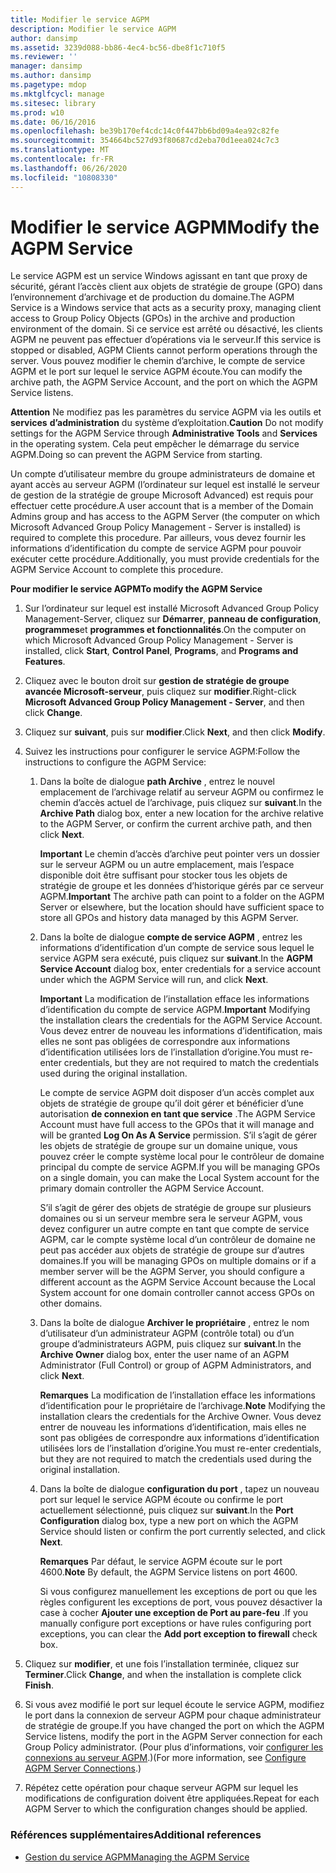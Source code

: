 ```yaml
---
title: Modifier le service AGPM
description: Modifier le service AGPM
author: dansimp
ms.assetid: 3239d088-bb86-4ec4-bc56-dbe8f1c710f5
ms.reviewer: ''
manager: dansimp
ms.author: dansimp
ms.pagetype: mdop
ms.mktglfcycl: manage
ms.sitesec: library
ms.prod: w10
ms.date: 06/16/2016
ms.openlocfilehash: be39b170ef4cdc14c0f447bb6bd09a4ea92c82fe
ms.sourcegitcommit: 354664bc527d93f80687cd2eba70d1eea024c7c3
ms.translationtype: MT
ms.contentlocale: fr-FR
ms.lasthandoff: 06/26/2020
ms.locfileid: "10808330"
---
```

# <span data-ttu-id="ddd9c-103">Modifier le service AGPM</span><span class="sxs-lookup"><span data-stu-id="ddd9c-103">Modify the AGPM Service</span></span>


<span data-ttu-id="ddd9c-104">Le service AGPM est un service Windows agissant en tant que proxy de sécurité, gérant l’accès client aux objets de stratégie de groupe (GPO) dans l’environnement d’archivage et de production du domaine.</span><span class="sxs-lookup"><span data-stu-id="ddd9c-104">The AGPM Service is a Windows service that acts as a security proxy, managing client access to Group Policy Objects (GPOs) in the archive and production environment of the domain.</span></span> <span data-ttu-id="ddd9c-105">Si ce service est arrêté ou désactivé, les clients AGPM ne peuvent pas effectuer d’opérations via le serveur.</span><span class="sxs-lookup"><span data-stu-id="ddd9c-105">If this service is stopped or disabled, AGPM Clients cannot perform operations through the server.</span></span> <span data-ttu-id="ddd9c-106">Vous pouvez modifier le chemin d’archive, le compte de service AGPM et le port sur lequel le service AGPM écoute.</span><span class="sxs-lookup"><span data-stu-id="ddd9c-106">You can modify the archive path, the AGPM Service Account, and the port on which the AGPM Service listens.</span></span>

<span data-ttu-id="ddd9c-107">**Attention**  Ne modifiez pas les paramètres du service AGPM via les outils et **services** **d’administration** du système d’exploitation.</span><span class="sxs-lookup"><span data-stu-id="ddd9c-107">**Caution** Do not modify settings for the AGPM Service through **Administrative Tools** and **Services** in the operating system.</span></span> <span data-ttu-id="ddd9c-108">Cela peut empêcher le démarrage du service AGPM.</span><span class="sxs-lookup"><span data-stu-id="ddd9c-108">Doing so can prevent the AGPM Service from starting.</span></span>

 

<span data-ttu-id="ddd9c-109">Un compte d’utilisateur membre du groupe administrateurs de domaine et ayant accès au serveur AGPM (l’ordinateur sur lequel est installé le serveur de gestion de la stratégie de groupe Microsoft Advanced) est requis pour effectuer cette procédure.</span><span class="sxs-lookup"><span data-stu-id="ddd9c-109">A user account that is a member of the Domain Admins group and has access to the AGPM Server (the computer on which Microsoft Advanced Group Policy Management - Server is installed) is required to complete this procedure.</span></span> <span data-ttu-id="ddd9c-110">Par ailleurs, vous devez fournir les informations d’identification du compte de service AGPM pour pouvoir exécuter cette procédure.</span><span class="sxs-lookup"><span data-stu-id="ddd9c-110">Additionally, you must provide credentials for the AGPM Service Account to complete this procedure.</span></span>

**<span data-ttu-id="ddd9c-111">Pour modifier le service AGPM</span><span class="sxs-lookup"><span data-stu-id="ddd9c-111">To modify the AGPM Service</span></span>**

1.  <span data-ttu-id="ddd9c-112">Sur l’ordinateur sur lequel est installé Microsoft Advanced Group Policy Management-Server, cliquez sur **Démarrer**, **panneau de configuration**, **programmes**et **programmes et fonctionnalités**.</span><span class="sxs-lookup"><span data-stu-id="ddd9c-112">On the computer on which Microsoft Advanced Group Policy Management - Server is installed, click **Start**, **Control Panel**, **Programs**, and **Programs and Features**.</span></span>

2.  <span data-ttu-id="ddd9c-113">Cliquez avec le bouton droit sur **gestion de stratégie de groupe avancée Microsoft-serveur**, puis cliquez sur **modifier**.</span><span class="sxs-lookup"><span data-stu-id="ddd9c-113">Right-click **Microsoft Advanced Group Policy Management - Server**, and then click **Change**.</span></span>

3.  <span data-ttu-id="ddd9c-114">Cliquez sur **suivant**, puis sur **modifier**.</span><span class="sxs-lookup"><span data-stu-id="ddd9c-114">Click **Next**, and then click **Modify**.</span></span>

4.  <span data-ttu-id="ddd9c-115">Suivez les instructions pour configurer le service AGPM:</span><span class="sxs-lookup"><span data-stu-id="ddd9c-115">Follow the instructions to configure the AGPM Service:</span></span>

    1.  <span data-ttu-id="ddd9c-116">Dans la boîte de dialogue **path Archive** , entrez le nouvel emplacement de l’archivage relatif au serveur AGPM ou confirmez le chemin d’accès actuel de l’archivage, puis cliquez sur **suivant**.</span><span class="sxs-lookup"><span data-stu-id="ddd9c-116">In the **Archive Path** dialog box, enter a new location for the archive relative to the AGPM Server, or confirm the current archive path, and then click **Next**.</span></span>

        <span data-ttu-id="ddd9c-117">**Important**  Le chemin d’accès d’archive peut pointer vers un dossier sur le serveur AGPM ou un autre emplacement, mais l’espace disponible doit être suffisant pour stocker tous les objets de stratégie de groupe et les données d’historique gérés par ce serveur AGPM.</span><span class="sxs-lookup"><span data-stu-id="ddd9c-117">**Important** The archive path can point to a folder on the AGPM Server or elsewhere, but the location should have sufficient space to store all GPOs and history data managed by this AGPM Server.</span></span>

         

    2.  <span data-ttu-id="ddd9c-118">Dans la boîte de dialogue **compte de service AGPM** , entrez les informations d’identification d’un compte de service sous lequel le service AGPM sera exécuté, puis cliquez sur **suivant**.</span><span class="sxs-lookup"><span data-stu-id="ddd9c-118">In the **AGPM Service Account** dialog box, enter credentials for a service account under which the AGPM Service will run, and click **Next**.</span></span>

        <span data-ttu-id="ddd9c-119">**Important**  La modification de l’installation efface les informations d’identification du compte de service AGPM.</span><span class="sxs-lookup"><span data-stu-id="ddd9c-119">**Important** Modifying the installation clears the credentials for the AGPM Service Account.</span></span> <span data-ttu-id="ddd9c-120">Vous devez entrer de nouveau les informations d’identification, mais elles ne sont pas obligées de correspondre aux informations d’identification utilisées lors de l’installation d’origine.</span><span class="sxs-lookup"><span data-stu-id="ddd9c-120">You must re-enter credentials, but they are not required to match the credentials used during the original installation.</span></span>

        <span data-ttu-id="ddd9c-121">Le compte de service AGPM doit disposer d’un accès complet aux objets de stratégie de groupe qu’il doit gérer et bénéficier d’une autorisation **de connexion en tant que service** .</span><span class="sxs-lookup"><span data-stu-id="ddd9c-121">The AGPM Service Account must have full access to the GPOs that it will manage and will be granted **Log On As A Service** permission.</span></span> <span data-ttu-id="ddd9c-122">S’il s’agit de gérer les objets de stratégie de groupe sur un domaine unique, vous pouvez créer le compte système local pour le contrôleur de domaine principal du compte de service AGPM.</span><span class="sxs-lookup"><span data-stu-id="ddd9c-122">If you will be managing GPOs on a single domain, you can make the Local System account for the primary domain controller the AGPM Service Account.</span></span>

        <span data-ttu-id="ddd9c-123">S’il s’agit de gérer des objets de stratégie de groupe sur plusieurs domaines ou si un serveur membre sera le serveur AGPM, vous devez configurer un autre compte en tant que compte de service AGPM, car le compte système local d’un contrôleur de domaine ne peut pas accéder aux objets de stratégie de groupe sur d’autres domaines.</span><span class="sxs-lookup"><span data-stu-id="ddd9c-123">If you will be managing GPOs on multiple domains or if a member server will be the AGPM Server, you should configure a different account as the AGPM Service Account because the Local System account for one domain controller cannot access GPOs on other domains.</span></span>

         

    3.  <span data-ttu-id="ddd9c-124">Dans la boîte de dialogue **Archiver le propriétaire** , entrez le nom d’utilisateur d’un administrateur AGPM (contrôle total) ou d’un groupe d’administrateurs AGPM, puis cliquez sur **suivant**.</span><span class="sxs-lookup"><span data-stu-id="ddd9c-124">In the **Archive Owner** dialog box, enter the user name of an AGPM Administrator (Full Control) or group of AGPM Administrators, and click **Next**.</span></span>

        <span data-ttu-id="ddd9c-125">**Remarques**  La modification de l’installation efface les informations d’identification pour le propriétaire de l’archivage.</span><span class="sxs-lookup"><span data-stu-id="ddd9c-125">**Note** Modifying the installation clears the credentials for the Archive Owner.</span></span> <span data-ttu-id="ddd9c-126">Vous devez entrer de nouveau les informations d’identification, mais elles ne sont pas obligées de correspondre aux informations d’identification utilisées lors de l’installation d’origine.</span><span class="sxs-lookup"><span data-stu-id="ddd9c-126">You must re-enter credentials, but they are not required to match the credentials used during the original installation.</span></span>

         

    4.  <span data-ttu-id="ddd9c-127">Dans la boîte de dialogue **configuration du port** , tapez un nouveau port sur lequel le service AGPM écoute ou confirme le port actuellement sélectionné, puis cliquez sur **suivant**.</span><span class="sxs-lookup"><span data-stu-id="ddd9c-127">In the **Port Configuration** dialog box, type a new port on which the AGPM Service should listen or confirm the port currently selected, and click **Next**.</span></span>

        <span data-ttu-id="ddd9c-128">**Remarques**  Par défaut, le service AGPM écoute sur le port 4600.</span><span class="sxs-lookup"><span data-stu-id="ddd9c-128">**Note** By default, the AGPM Service listens on port 4600.</span></span>

        <span data-ttu-id="ddd9c-129">Si vous configurez manuellement les exceptions de port ou que les règles configurent les exceptions de port, vous pouvez désactiver la case à cocher **Ajouter une exception de Port au pare-feu** .</span><span class="sxs-lookup"><span data-stu-id="ddd9c-129">If you manually configure port exceptions or have rules configuring port exceptions, you can clear the **Add port exception to firewall** check box.</span></span>

         

5.  <span data-ttu-id="ddd9c-130">Cliquez sur **modifier**, et une fois l’installation terminée, cliquez sur **Terminer**.</span><span class="sxs-lookup"><span data-stu-id="ddd9c-130">Click **Change**, and when the installation is complete click **Finish**.</span></span>

6.  <span data-ttu-id="ddd9c-131">Si vous avez modifié le port sur lequel écoute le service AGPM, modifiez le port dans la connexion de serveur AGPM pour chaque administrateur de stratégie de groupe.</span><span class="sxs-lookup"><span data-stu-id="ddd9c-131">If you have changed the port on which the AGPM Service listens, modify the port in the AGPM Server connection for each Group Policy administrator.</span></span> <span data-ttu-id="ddd9c-132">(Pour plus d’informations, voir [configurer les connexions au serveur AGPM](configure-agpm-server-connections-agpm40.md).)</span><span class="sxs-lookup"><span data-stu-id="ddd9c-132">(For more information, see [Configure AGPM Server Connections](configure-agpm-server-connections-agpm40.md).)</span></span>

7.  <span data-ttu-id="ddd9c-133">Répétez cette opération pour chaque serveur AGPM sur lequel les modifications de configuration doivent être appliquées.</span><span class="sxs-lookup"><span data-stu-id="ddd9c-133">Repeat for each AGPM Server to which the configuration changes should be applied.</span></span>

### <span data-ttu-id="ddd9c-134">Références supplémentaires</span><span class="sxs-lookup"><span data-stu-id="ddd9c-134">Additional references</span></span>

-   [<span data-ttu-id="ddd9c-135">Gestion du service AGPM</span><span class="sxs-lookup"><span data-stu-id="ddd9c-135">Managing the AGPM Service</span></span>](managing-the-agpm-service-agpm40.md)

 

 





